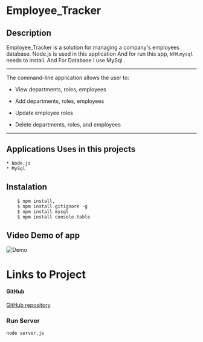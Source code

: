 # Employee_Tracker

## Description

Employee_Tracker is a solution for managing a company's employees database. Node.js is used in this application And for run this app, ` NPM `.`mysql` needs to install. And For Database I use MySql .
____
The command-line application allows the user to:

- View departments, roles, employees

* Add departments, roles, employees

* Update employee roles

* Delete departments, roles, and employees
____


##  Applications Uses in this projects
    * Node.js
    * MySql

## Instalation 

        $ npm install, 
        $ npm install gitignore -g
        $ npm install mysql
        $ npm install console.table


##  Video Demo of app
![Demo](./demo.gif)

# Links to Project

#### GitHub
 [GitHub repository](https://rumardas.github.io/employ_tracker/)

### Run Server

```bash
node server.js
```

